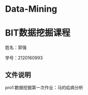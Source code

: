 # Data-Mining
BIT数据挖掘课程
==============
姓名：郭强

学号：2120160993

文件说明
--------------
pro1:数据挖掘第一次作业：马的疝病分析
